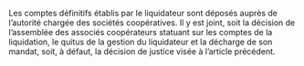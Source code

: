Les comptes définitifs établis par le liquidateur sont déposés auprès de l’autorité chargée des sociétés coopératives. Il y est joint, soit la décision de l’assemblée des associés coopérateurs statuant sur les comptes de la liquidation, le quitus de la gestion du liquidateur et la décharge de son mandat, soit, à défaut, la décision de justice visée à l’article précédent.